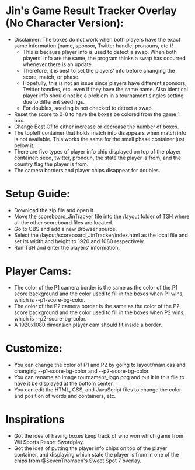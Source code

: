 # Jin's Game Result Tracker Overlay (No Character Version):

- Disclaimer: The boxes do not work when both players have the exact same information (name, sponsor, Twitter handle, pronouns, etc.)!
  - This is because player info is used to detect a swap. When both players' info are the same, the program thinks a swap has occurred whenever there is an update.
  - Therefore, it is best to set the players' info before changing the score, match, or phase.
  - Hopefully, this is not an issue since players have different sponsors, Twitter handles, etc. even if they have the same name. Also identical player info should not be a problem in a tournament singles setting due to different seedings.
  - For doubles, seeding is not checked to detect a swap.
- Reset the score to 0-0 to have the boxes be colored from the game 1 box.
- Change Best Of to either increase or decrease the number of boxes.
- The topleft container that holds match info disappears when match info is not available. This works the same for the small phase container just below it.
- There are five types of player info chip displayed on top of the player container: seed, twitter, pronoun, the state the player is from, and the country flag the player is from.
- The camera borders and player chips disappear for doubles.

# Setup Guide:

- Download the zip file and open it.
- Move the scoreboard_JinTracker file into the /layout folder of TSH where all the other scoreboard files are located.
- Go to OBS and add a new Browser source.
- Select the /layout/scoreboard_JinTracker/index.html as the local file and set its width and height to 1920 and 1080 respectively.
- Run TSH and enter the players' information.

# Player Cams:

- The color of the P1 camera border is the same as the color of the P1 score background and the color used to fill in the boxes when P1 wins, which is --p1-score-bg-color.
- The color of the P2 camera border is the same as the color of the P2 score background and the color used to fill in the boxes when P2 wins, which is --p2-score-bg-color.
- A 1920x1080 dimension player cam should fit inside a border.

# Customize:

- You can change the color of P1 and P2 by going to layout/main.css and changing --p1-score-bg-color and --p2-score-bg-color.
- You can rename an image tournament_logo.png and put it in this file to have it be displayed at the bottom center.
- You can edit the HTML, CSS, and JavaScript files to change the color and position of words and containers, etc.

# Inspirations

- Got the idea of having boxes keep track of who won which game from Wii Sports Resort Swordplay.
- Got the idea of putting the player info chips on top of the player container, and displaying which state the player is from in one of the chips from @SevenThomsen's Sweet Spot 7 overlay.
